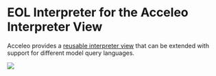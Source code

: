 # EOL Interpreter for the Acceleo Interpreter View

Acceleo provides a [reusable interpreter view](https://wiki.eclipse.org/Acceleo/Interpreter) that can be extended with support for different model query languages. 

![](https://i.imgur.com/EVM8JWW.png)

